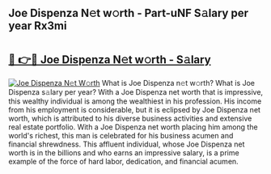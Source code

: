 ## Joe Dispenza N𝚎t w𝚘rth - Part-uNF S𝚊lary per year Rx3mi

# <h2><a href="http://gc2wa9.nevu.top/?p=Joe+Dispenza">🔗 👉🔴 Joe Dispenza N𝚎t w𝚘rth - S𝚊lary</a></h2>

[![Joe Dispenza N𝚎t W𝚘rth](https://i.imgur.com/Oavwk0R.jpeg)](http://gc2wa9.nevu.top/?p=Joe+Dispenza)
What is Joe Dispenza n𝚎t w𝚘rth? What is Joe Dispenza s𝚊lary per year?
With a Joe Dispenza net worth that is impressive, this wealthy individual is among the wealthiest in his profession. His income from his employment is considerable, but it is eclipsed by Joe Dispenza net worth, which is attributed to his diverse business activities and extensive real estate portfolio. With a Joe Dispenza net worth placing him among the world's richest, this man is celebrated for his business acumen and financial shrewdness. This affluent individual, whose Joe Dispenza net worth is in the billions and who earns an impressive salary, is a prime example of the force of hard labor, dedication, and financial acumen.
